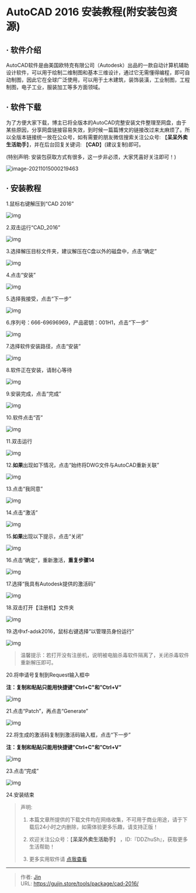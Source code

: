 # AutoCAD 2016 安装教程(附安装包资源)


## · 软件介绍
AutoCAD软件是由美国欧特克有限公司（Autodesk）出品的一款自动计算机辅助设计软件，可以用于绘制二维制图和基本三维设计，通过它无需懂得编程，即可自动制图，因此它在全球广泛使用，可以用于土木建筑，装饰装潢，工业制图，工程制图，电子工业，服装加工等多方面领域。

## · 软件下载
为了方便大家下载，博主已将全版本的AutoCAD完整安装文件整理至网盘，由于某些原因，分享网盘链接容易失效，到时候一篇篇博文的链接改过来太麻烦了。所以全版本链接统一放在公众号，如有需要的朋友微信搜索关注公众号: 【**呆呆外卖生活助手**】，并在后台回复关键词: 【**CAD**】(建议复制)即可。

(特别声明: 安装包获取方式有很多，这一步非必须，大家凭喜好关注即可！)

![image-20211015000219463](https://img.gujin.store/img/image-20211015000219463.png)

## · 安装教程

1.鼠标右键解压到“CAD 2016”

![img](https://img.gujin.store/img/v2-d378f8081cc6a425bf3025f35a132719_720w.png)



2.双击运行“CAD_2016”

![img](https://img.gujin.store/img/v2-1e9714101caf3142af132389cbee19b0_720w.png)

3.选择解压目标文件夹，建议解压在C盘以外的磁盘中，点击“确定”

![img](https://img.gujin.store/img/v2-3c5a0365b774fe785797c73c180db6ea_720w.png)



4.点击“安装”

![img](https://img.gujin.store/img/v2-ebc33d2e2d36786b48c1c4712befcdbb_720w.png)



5.选择我接受，点击“下一步”

![img](https://img.gujin.store/img/v2-ec56d6ef4fadcf1c88deddb3286a7a10_720w.png)



6.序列号：666-69696969，产品密钥：001H1，点击“下一步”

![img](https://img.gujin.store/img/v2-e6d055f8a68176f4bab05c49a1cd6d4b_720w.png)



7.选择软件安装路径，点击“安装”

![img](https://img.gujin.store/img/v2-5df3c8ec084099c40bea72f1599de991_720w.png)

8.软件正在安装，请耐心等待

![img](https://img.gujin.store/img/v2-1569c20bc49dfbe27c2eb739ddfcd820_720w.png)



9.安装完成，点击“完成”

![img](https://img.gujin.store/img/v2-96938553cabab29ddab9fe5068843c34_720w.png)



10.软件点击“否”

![img](https://img.gujin.store/img/v2-0f9b045244aa0f6f6902458fee2805ab_720w.png)



11.双击运行

![img](https://img.gujin.store/img/v2-01d9c860006d6c6af99cb07dfc9d9cfd_720w.png)

12.**如果**出现如下情况，点击“始终将DWG文件与AutoCAD重新关联”

![img](https://img.gujin.store/img/v2-80217e73964a62b5a76ce0ede9b1be03_720w.png)



13.点击“我同意”

![img](https://img.gujin.store/img/v2-c42edbaf0e803c847099816ab029b03d_720w.png)



14.点击“激活”

![img](https://img.gujin.store/img/v2-ba34c61a26385c78d3b719eef897ee1d_720w.png)



15.**如果**出现以下提示，点击“关闭”

![img](https://img.gujin.store/img/v2-571fcd598ac39fe65cde3ba6d7a08e32_720w.png)



16.点击“确定”，重新激活，**重复步骤14**

![img](https://img.gujin.store/img/v2-73ad956f5e639443581b73873d11f38e_720w.png)



17.选择“我具有Autodesk提供的激活码”

![img](https://img.gujin.store/img/v2-12125d7973a96b2c79aae1f86856f0ad_720w.png)

18.双击打开【注册机】文件夹

![img](https://img.gujin.store/img/v2-31df5d57704f180abf4ccb80784d3eb3_720w.png)

19.选中xf-adsk2016，鼠标右键选择“以管理员身份运行”

![img](https://img.gujin.store/img/v2-57281283a70faeddebe5a4d75f56ecad_720w.png)



> 温馨提示：若打开没有注册机，说明被电脑杀毒软件隔离了，关闭杀毒软件重新解压即可。

20.将申请号复制到Request输入框中

**注：复制和粘贴只能用快捷键"Ctrl+C"和”Ctrl+V”**

![img](https://img.gujin.store/img/v2-4316f981d22825c57a9822dd9e62b809_720w.png)

21.点击“Patch”，再点击“Generate”

![img](https://img.gujin.store/img/v2-7eef709d1641744f3e0a52d6a8159ab3_720w.png)

22.将生成的激活码复制到激活码输入框，点击“下一步”

**注：复制和粘贴只能用快捷键"Ctrl+C"和”Ctrl+V”**

![img](https://img.gujin.store/img/v2-361ebcc58da052c89280104a5eebe688_720w.png)

23.点击“完成”

![img](https://img.gujin.store/img/v2-5ce4730af5d3097a70f18805bfa085d8_720w.png)

24.安装结束




> 声明: 
>
> 1. 本篇文章所提供的下载文件均在网络收集，不可用于商业用途，请于下载后24小时之内删除，如需体验更多乐趣，请支持正版！
>
> 2. 欢迎关注公众号：【**呆呆外卖生活助手**】 ，ID:『DDZhuSh』，获取更多生活帮助！
>
> 3. 更多实用软件请  [点我查看](/tools)


---

> 作者: [Jin](https://img.gujin.store/img/favicon.ico)  
> URL: https://gujin.store/tools/package/cad-2016/  

